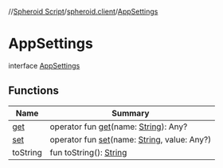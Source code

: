 //[Spheroid Script](../../index.md)/[spheroid.client](../index.md)/[AppSettings](index.md)



# AppSettings  
 interface [AppSettings](index.md)   


## Functions  
  
|  Name|  Summary| 
|---|---|
| [get](get.md)| operator fun [get](get.md)(name: [String](../../spheroid/-string/index.md)): Any?  <br>
| [set](set.md)| operator fun [set](set.md)(name: [String](../../spheroid/-string/index.md), value: Any?)  <br>
| toString| fun toString(): [String](../../spheroid/-string/index.md)  <br>

